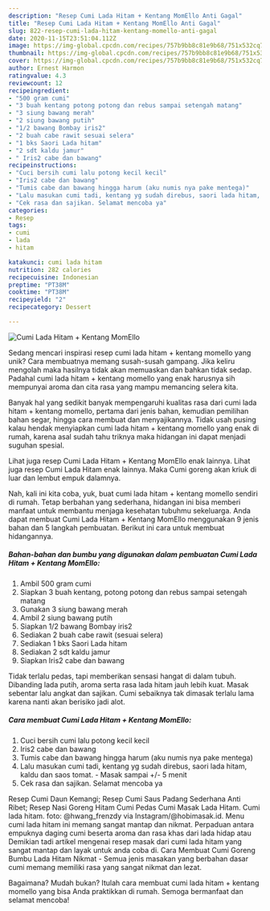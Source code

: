```yaml
---
description: "Resep Cumi Lada Hitam + Kentang MomEllo Anti Gagal"
title: "Resep Cumi Lada Hitam + Kentang MomEllo Anti Gagal"
slug: 822-resep-cumi-lada-hitam-kentang-momello-anti-gagal
date: 2020-11-15T23:51:04.112Z
image: https://img-global.cpcdn.com/recipes/757b9bb8c81e9b68/751x532cq70/cumi-lada-hitam-kentang-momello-foto-resep-utama.jpg
thumbnail: https://img-global.cpcdn.com/recipes/757b9bb8c81e9b68/751x532cq70/cumi-lada-hitam-kentang-momello-foto-resep-utama.jpg
cover: https://img-global.cpcdn.com/recipes/757b9bb8c81e9b68/751x532cq70/cumi-lada-hitam-kentang-momello-foto-resep-utama.jpg
author: Ernest Harmon
ratingvalue: 4.3
reviewcount: 12
recipeingredient:
- "500 gram cumi"
- "3 buah kentang potong potong dan rebus sampai setengah matang"
- "3 siung bawang merah"
- "2 siung bawang putih"
- "1/2 bawang Bombay iris2"
- "2 buah cabe rawit sesuai selera"
- "1 bks Saori Lada hitam"
- "2 sdt kaldu jamur"
- " Iris2 cabe dan bawang"
recipeinstructions:
- "Cuci bersih cumi lalu potong kecil kecil"
- "Iris2 cabe dan bawang"
- "Tumis cabe dan bawang hingga harum (aku numis nya pake mentega)"
- "Lalu masukan cumi tadi, kentang yg sudah direbus, saori lada hitam, kaldu dan saos tomat.  Masak sampai +/- 5 menit"
- "Cek rasa dan sajikan. Selamat mencoba ya"
categories:
- Resep
tags:
- cumi
- lada
- hitam

katakunci: cumi lada hitam 
nutrition: 282 calories
recipecuisine: Indonesian
preptime: "PT38M"
cooktime: "PT38M"
recipeyield: "2"
recipecategory: Dessert

---
```



![Cumi Lada Hitam + Kentang MomEllo](https://img-global.cpcdn.com/recipes/757b9bb8c81e9b68/751x532cq70/cumi-lada-hitam-kentang-momello-foto-resep-utama.jpg)

Sedang mencari inspirasi resep cumi lada hitam + kentang momello yang unik? Cara membuatnya memang susah-susah gampang. Jika keliru mengolah maka hasilnya tidak akan memuaskan dan bahkan tidak sedap. Padahal cumi lada hitam + kentang momello yang enak harusnya sih mempunyai aroma dan cita rasa yang mampu memancing selera kita.

Banyak hal yang sedikit banyak mempengaruhi kualitas rasa dari cumi lada hitam + kentang momello, pertama dari jenis bahan, kemudian pemilihan bahan segar, hingga cara membuat dan menyajikannya. Tidak usah pusing kalau hendak menyiapkan cumi lada hitam + kentang momello yang enak di rumah, karena asal sudah tahu triknya maka hidangan ini dapat menjadi suguhan spesial.

Lihat juga resep Cumi Lada Hitam + Kentang MomEllo enak lainnya. Lihat juga resep Cumi Lada Hitam enak lainnya. Maka Cumi goreng akan kriuk di luar dan lembut empuk dalamnya.


Nah, kali ini kita coba, yuk, buat cumi lada hitam + kentang momello sendiri di rumah. Tetap berbahan yang sederhana, hidangan ini bisa memberi manfaat untuk membantu menjaga kesehatan tubuhmu sekeluarga. Anda dapat membuat Cumi Lada Hitam + Kentang MomEllo menggunakan 9 jenis bahan dan 5 langkah pembuatan. Berikut ini cara untuk membuat hidangannya.

<!--inarticleads1-->

##### Bahan-bahan dan bumbu yang digunakan dalam pembuatan Cumi Lada Hitam + Kentang MomEllo:

1. Ambil 500 gram cumi
1. Siapkan 3 buah kentang, potong potong dan rebus sampai setengah matang
1. Gunakan 3 siung bawang merah
1. Ambil 2 siung bawang putih
1. Siapkan 1/2 bawang Bombay iris2
1. Sediakan 2 buah cabe rawit (sesuai selera)
1. Sediakan 1 bks Saori Lada hitam
1. Sediakan 2 sdt kaldu jamur
1. Siapkan  Iris2 cabe dan bawang


Tidak terlalu pedas, tapi memberikan sensasi hangat di dalam tubuh. Dibanding lada putih, aroma serta rasa lada hitam jauh lebih kuat. Masak sebentar lalu angkat dan sajikan. Cumi sebaiknya tak dimasak terlalu lama karena nanti akan berisiko jadi alot. 

<!--inarticleads2-->

##### Cara membuat Cumi Lada Hitam + Kentang MomEllo:

1. Cuci bersih cumi lalu potong kecil kecil
1. Iris2 cabe dan bawang
1. Tumis cabe dan bawang hingga harum (aku numis nya pake mentega)
1. Lalu masukan cumi tadi, kentang yg sudah direbus, saori lada hitam, kaldu dan saos tomat.  - Masak sampai +/- 5 menit
1. Cek rasa dan sajikan. Selamat mencoba ya


Resep Cumi Daun Kemangi; Resep Cumi Saus Padang Sederhana Anti Ribet; Resep Nasi Goreng Hitam Cumi Pedas Cumi Masak Lada Hitam. Cumi lada hitam. foto: @hwang_frenzdy via Instagram/@hobimasak.id. Menu cumi lada hitam ini memang sangat mantap dan nikmat. Perpaduan antara empuknya daging cumi beserta aroma dan rasa khas dari lada hidap atau Demikian tadi artikel mengenai resep masak dari cumi lada hitam yang sangat mantap dan layak untuk anda coba di. Cara Membuat Cumi Goreng Bumbu Lada Hitam Nikmat - Semua jenis masakan yang berbahan dasar cumi memang memiliki rasa yang sangat nikmat dan lezat. 

Bagaimana? Mudah bukan? Itulah cara membuat cumi lada hitam + kentang momello yang bisa Anda praktikkan di rumah. Semoga bermanfaat dan selamat mencoba!
